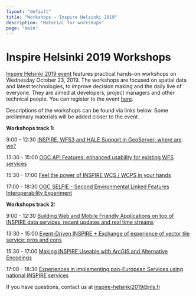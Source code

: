 ```yaml
---
layout: "default"
title: "Workshops - Inspire Helsinki 2019"
description: "Material for workshops"
page: "main"
---
```

# Inspire Helsinki 2019 Workshops 

[Inspire Helsinki 2019 event](https://www.inspire-helsinki-2019.fi/) features practical hands-on workshops on Wednesday October 23, 2019. The workshops are focused on spatial data and latest technologies, to improve decision making and the daily live of everyone. They are aimed at developers, project managers and other technical people. You can register to the event [here](https://www.inspire-helsinki-2019.fi/register).

Descriptions of the workshops can be found via links below. Some preliminary materials will be added closer to the event.


**Workshops track 1:** 

9:00 - 12:30
[INSPIRE, WFS3 and HALE Support in GeoServer: where are we?](https://workshops.inspire-helsinki-2019.fi/workshop1)

13:30 - 15:00
[OGC API Features: enhanced usability for existing WFS services](https://workshops.inspire-helsinki-2019.fi/workshop3)

15:30 - 17:00
[Feel the power of INSPIRE WCS / WCPS in your hands](https://workshops.inspire-helsinki-2019.fi/workshop5)

17:00 - 18:30
[OGC SELFIE - Second Environmental Linked Features Interoperability Experiment](https://workshops.inspire-helsinki-2019.fi/workshop6)


**Workshops track 2:**

9:00 - 12:30
[Building Web and Mobile Friendly Applications on top of INSPIRE data services, recent updates and real time streams](https://workshops.inspire-helsinki-2019.fi/workshop2) 

13:30 - 15:00
[Event-Driven INSPIRE + Exchange of experience of vector tile service: pros and cons](https://workshops.inspire-helsinki-2019.fi/workshop4)

15:30 - 17:00
[Making INSPIRE Useable with ArcGIS and Alternative Encodings](https://workshops.inspire-helsinki-2019.fi/workshop7)

17:00 - 18:30
[Experiences in implementing pan-European Services using national INSPIRE services](https://workshops.inspire-helsinki-2019.fi/workshop8)


If you have questions, contact us at inspire-helsinki2019@nls.fi
